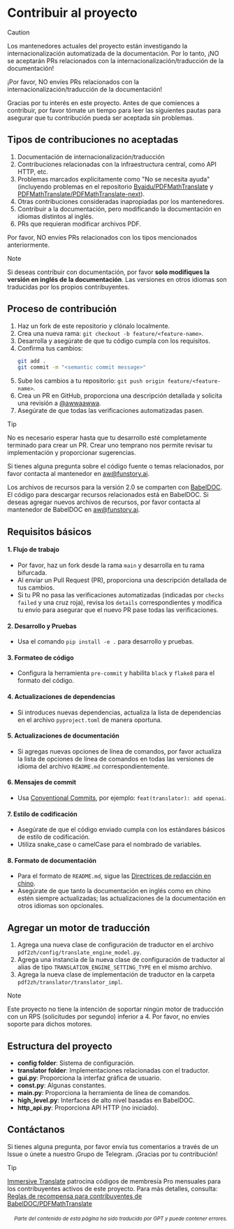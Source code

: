 # Contribuir al proyecto

> [!CAUTION]
>
> Los mantenedores actuales del proyecto están investigando la internacionalización automatizada de la documentación. Por lo tanto, ¡NO se aceptarán PRs relacionados con la internacionalización/traducción de la documentación!
>
> ¡Por favor, NO envíes PRs relacionados con la internacionalización/traducción de la documentación!

Gracias por tu interés en este proyecto. Antes de que comiences a contribuir, por favor tómate un tiempo para leer las siguientes pautas para asegurar que tu contribución pueda ser aceptada sin problemas.

## Tipos de contribuciones no aceptadas

1. Documentación de internacionalización/traducción
2. Contribuciones relacionadas con la infraestructura central, como API HTTP, etc.
3. Problemas marcados explícitamente como "No se necesita ayuda" (incluyendo problemas en el repositorio [Byaidu/PDFMathTranslate](Byaidu/PDFMathTranslate) y [PDFMathTranslate/PDFMathTranslate-next](PDFMathTranslate/PDFMathTranslate-next)).
4. Otras contribuciones consideradas inapropiadas por los mantenedores.
5. Contribuir a la documentación, pero modificando la documentación en idiomas distintos al inglés.
6. PRs que requieran modificar archivos PDF.

Por favor, NO envíes PRs relacionados con los tipos mencionados anteriormente.

> [!NOTE]
>
> Si deseas contribuir con documentación, por favor **solo modifiques la versión en inglés de la documentación**. Las versiones en otros idiomas son traducidas por los propios contribuyentes.

## Proceso de contribución

1. Haz un fork de este repositorio y clónalo localmente.
2. Crea una nueva rama: `git checkout -b feature/<feature-name>`.
3. Desarrolla y asegúrate de que tu código cumpla con los requisitos.
4. Confirma tus cambios:
   ```bash
   git add .
   git commit -m "<semantic commit message>"
   ```
5. Sube los cambios a tu repositorio: `git push origin feature/<feature-name>`.
6. Crea un PR en GitHub, proporciona una descripción detallada y solicita una revisión a [@awwaawwa](https://github.com/awwaawwa).
7. Asegúrate de que todas las verificaciones automatizadas pasen.

> [!TIP]
>
> No es necesario esperar hasta que tu desarrollo esté completamente terminado para crear un PR. Crear uno temprano nos permite revisar tu implementación y proporcionar sugerencias.
>
> Si tienes alguna pregunta sobre el código fuente o temas relacionados, por favor contacta al mantenedor en aw@funstory.ai.
>
> Los archivos de recursos para la versión 2.0 se comparten con [BabelDOC](https://github.com/funstory-ai/BabelDOC). El código para descargar recursos relacionados está en BabelDOC. Si deseas agregar nuevos archivos de recursos, por favor contacta al mantenedor de BabelDOC en aw@funstory.ai.

## Requisitos básicos

<h4 id="sop">1. Flujo de trabajo</h4>

   - Por favor, haz un fork desde la rama `main` y desarrolla en tu rama bifurcada.
   - Al enviar un Pull Request (PR), proporciona una descripción detallada de tus cambios.
   - Si tu PR no pasa las verificaciones automatizadas (indicadas por `checks failed` y una cruz roja), revisa los `details` correspondientes y modifica tu envío para asegurar que el nuevo PR pase todas las verificaciones.


<h4 id="dev&test">2. Desarrollo y Pruebas</h4>

   - Usa el comando `pip install -e .` para desarrollo y pruebas.


<h4 id="formato">3. Formateo de código</h4>

   - Configura la herramienta `pre-commit` y habilita `black` y `flake8` para el formato del código.


<h4 id="requpdate">4. Actualizaciones de dependencias</h4>

   - Si introduces nuevas dependencias, actualiza la lista de dependencias en el archivo `pyproject.toml` de manera oportuna.


<h4 id="docupdate">5. Actualizaciones de documentación</h4>

   - Si agregas nuevas opciones de línea de comandos, por favor actualiza la lista de opciones de línea de comandos en todas las versiones de idioma del archivo `README.md` correspondientemente.


<h4 id="commitmsg">6. Mensajes de commit</h4>

   - Usa [Conventional Commits](https://www.conventionalcommits.org/en/v1.0.0/), por ejemplo: `feat(translator): add openai`.


<h4 id="codestyle">7. Estilo de codificación</h4>

   - Asegúrate de que el código enviado cumpla con los estándares básicos de estilo de codificación.
   - Utiliza snake_case o camelCase para el nombrado de variables.


<h4 id="doctypo">8. Formato de documentación</h4>

   - Para el formato de `README.md`, sigue las [Directrices de redacción en chino](https://github.com/sparanoid/chinese-copywriting-guidelines).
   - Asegúrate de que tanto la documentación en inglés como en chino estén siempre actualizadas; las actualizaciones de la documentación en otros idiomas son opcionales.

## Agregar un motor de traducción

1. Agrega una nueva clase de configuración de traductor en el archivo `pdf2zh/config/translate_engine_model.py`.
2. Agrega una instancia de la nueva clase de configuración de traductor al alias de tipo `TRANSLATION_ENGINE_SETTING_TYPE` en el mismo archivo.
3. Agrega la nueva clase de implementación de traductor en la carpeta `pdf2zh/translator/translator_impl`.

> [!NOTE]
>
> Este proyecto no tiene la intención de soportar ningún motor de traducción con un RPS (solicitudes por segundo) inferior a 4. Por favor, no envíes soporte para dichos motores.

## Estructura del proyecto

- **config folder**: Sistema de configuración.  
- **translator folder**: Implementaciones relacionadas con el traductor.  
- **gui.py**: Proporciona la interfaz gráfica de usuario.  
- **const.py**: Algunas constantes.  
- **main.py**: Proporciona la herramienta de línea de comandos.  
- **high_level.py**: Interfaces de alto nivel basadas en BabelDOC.  
- **http_api.py**: Proporciona API HTTP (no iniciado).

## Contáctanos

Si tienes alguna pregunta, por favor envía tus comentarios a través de un Issue o únete a nuestro Grupo de Telegram. ¡Gracias por tu contribución!

> [!TIP]
>
> [Immersive Translate](https://immersivetranslate.com) patrocina códigos de membresía Pro mensuales para los contribuyentes activos de este proyecto. Para más detalles, consulta: [Reglas de recompensa para contribuyentes de BabelDOC/PDFMathTranslate](https://funstory-ai.github.io/BabelDOC/CONTRIBUTOR_REWARD/)

<div align="right"> 
<h6><small>Parte del contenido de esta página ha sido traducido por GPT y puede contener errores.</small></h6>
